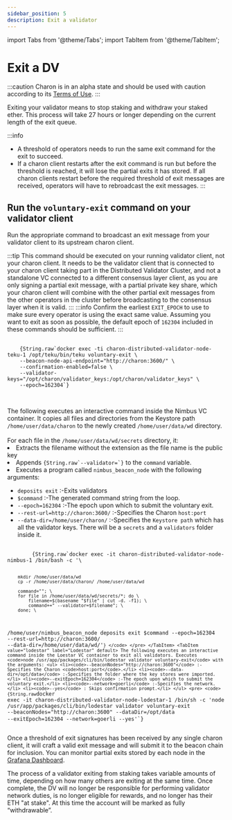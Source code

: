 ```yaml
---
sidebar_position: 5
description: Exit a validator
---
```


import Tabs from '@theme/Tabs';
import TabItem from '@theme/TabItem';

# Exit a DV

:::caution
Charon is in an alpha state and should be used with caution according to its [Terms of Use](https://obol.tech/terms.pdf).
:::

Exiting your validator means to stop staking and withdraw your staked ether. This process will take 27 hours or longer depending on the current length of the exit queue.

:::info

- A threshold of operators needs to run the same exit command for the exit to succeed.
- If a charon client restarts after the exit command is run but before the threshold is reached, it will lose the partial exits it has stored. If all charon clients restart before the required threshold of exit messages are received, operators will have to rebroadcast the exit messages.
  :::

## Run the `voluntary-exit` command on your validator client

Run the appropriate command to broadcast an exit message from your validator client to its upstream charon client.

:::tip
This command should be executed on your running validator client, not your charon client. It needs to be the validator client that is connected to your charon client taking part in the Distributed Validator Cluster, and not a standalone VC connected to a different consensus layer client, as you are only signing a partial exit message, with a partial private key share, which your charon client will combine with the other partial exit messages from the other operators in the cluster before broadcasting to the consensus layer when it is valid.
:::
:::info
Confirm the earliest `EXIT_EPOCH` to use to make sure every operator is using the exact same value. Assuming you want to exit as soon as possible, the default epoch of `162304` included in these commands should be sufficient.
:::

<Tabs groupId="validator-clients">
  <TabItem value="teku" label="Teku" default>
    <pre>
      <code>
    {String.raw`docker exec -ti charon-distributed-validator-node-teku-1 /opt/teku/bin/teku voluntary-exit \
    --beacon-node-api-endpoint="http://charon:3600/" \
    --confirmation-enabled=false \
    --validator-keys="/opt/charon/validator_keys:/opt/charon/validator_keys" \
    --epoch=162304`}
      </code>
    </pre>
  </TabItem>
  <TabItem value="nimbus" label="Nimbus">
    The following executes an interactive command inside the Nimbus VC container. It copies all files and directories from the Keystore path <code>/home/user/data/charon</code> to the newly created <code>/home/user/data/wd</code> directory.
    <br/><br/>
    For each file in the <code>/home/user/data/wd/secrets</code> directory, it:
    <li>Extracts the filename without the extension as the file name is the public key</li>
    <li>Appends <code>{String.raw`--validator=<filename>`}</code> to the <code>command</code> variable.</li>
    <li>Executes a program called <code>nimbus_beacon_node</code> with the following arguments:</li>
    <ul>
      <li><code>deposits exit</code> :-Exits validators</li>
      <li><code>$command</code> :-The generated command string from the loop.</li>
      <li><code>--epoch=162304</code> :-The epoch upon which to submit the voluntary exit.</li>
      <li><code>--rest-url=http://charon:3600/</code> :-Specifies the Charon <code>host:port</code></li>
      <li><code>--data-dir=/home/user/charon/</code> :-Specifies the <code>Keystore path</code> which has all the validator keys. There will be a <code>secrets</code> and a <code>validators</code> folder inside it.</li>
    </ul>
    <pre>
      <code>
        {String.raw`docker exec -it charon-distributed-validator-node-nimbus-1 /bin/bash -c '\
    
        mkdir /home/user/data/wd
        cp -r /home/user/data/charon/ /home/user/data/wd
    
        command=""; \
        for file in /home/user/data/wd/secrets/*; do \
            filename=$(basename "$file" | cut -d. -f1); \
            command+=" --validator=$filename"; \
        done; \
    
/home/user/nimbus_beacon_node deposits exit $command --epoch=162304 --rest-url=http://charon:3600/ --data-dir=/home/user/data/wd/'`}
      </code>
    </pre>
  </TabItem>
    <TabItem value="lodestar" label="Lodestar" default>
    The following executes an interactive command inside the Loestar VC container to exit all validators. Executes 
    <code>node /usr/app/packages/cli/bin/lodestar validator voluntary-exit</code> with the arguments:
    <ul>
      <li><code>--beaconNodes="http://charon:3600"</code> :-Specifies the Charon <code>host:port</code>.</li>
      <li><code>--data-dir=/opt/data</code> :-Specifies the folder where the key stores were imported.</li>
      <li><code>--exitEpoch=162304</code> :-The epoch upon which to submit the voluntary exit.</li>
      <li><code>--network=goerli</code> :-Specifies the network.</li>
      <li><code>--yes</code> : Skips confirmation prompt.</li>
    </ul>
    <pre>
      <code>
    {String.raw`docker exec -it charon-distributed-validator-node-lodestar-1 /bin/sh -c 'node /usr/app/packages/cli/bin/lodestar validator voluntary-exit --beaconNodes="http://charon:3600" --dataDir=/opt/data --exitEpoch=162304 --network=goerli --yes'`}
      </code>
    </pre>
  </TabItem>
</Tabs>

Once a threshold of exit signatures has been received by any single charon client, it will craft a valid exit message and will submit it to the beacon chain for inclusion. You can monitor partial exits stored by each node in the [Grafana Dashboard](https://github.com/ObolNetwork/charon-distributed-validator-node).

The process of a validator exiting from staking takes variable amounts of time, depending on how many others are exiting at the same time. Once complete, the DV will no longer be responsible for performing validator network duties, is no longer eligible for rewards, and no longer has their ETH "at stake". At this time the account will be marked as fully “withdrawable”.
